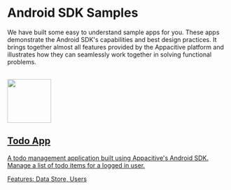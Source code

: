 # Android SDK Samples

We have built some easy to understand sample apps for you. These apps demonstrate the Android SDK's capabilities and best design practices. It brings together almost all features provided by the Appacitive platform and illustrates how they can seamlessly work together in solving functional problems.

<br/>
<div class="container-fulid ptl pbl">
	<div class="row">
		<div class="col-md-6">
			<a class="sample-app-item" href="todo">
				<div class="col-md-3">
					<img src="http://cdn.appacitive.com/devcenter/ios/samples/IconDC.png" height="100" />
				</div>
				<div class="col-md-8">
					<h2>Todo App</h2>
					<p class="mbs">A todo management application built using Appacitive's Android SDK. Manage a list of todo items for a logged in user.</p>
					<p class="muted mbn">Features: Data Store, Users</p>
				</div>
			</a>
		</div>		
	</div>
</div>
